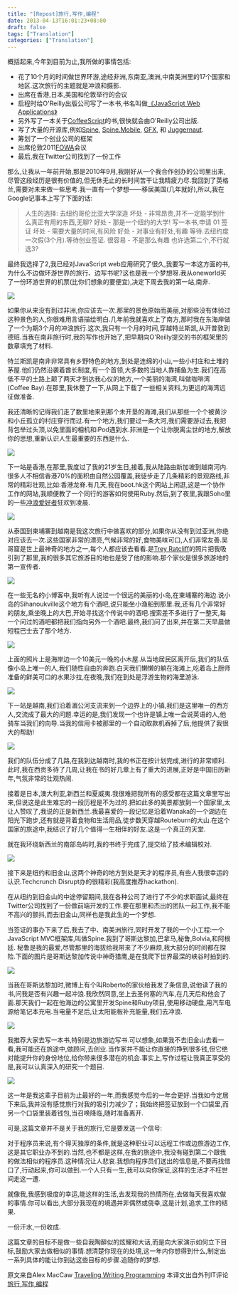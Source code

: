 ```yaml
---
title: "[Repost]旅行,写作,编程"
date: 2013-04-13T16:01:23+08:00
draft: false
tags: ["Translation"]
categories: ["Translation"]
---
```


概括起来,今年到目前为止,我所做的事情包括:

>
- 花了10个月的时间做世界环游,途经非洲,东南亚,澳洲,中南美洲里的17个国家和地区.这次旅行的主题就是冲浪和摄影.
- 出席在香港,日本,美国和伦敦举行的会议
- 启程时给O'Reilly出版公司写了一本书,书名叫做[《JavaScript Web Applications》](http://bit.ly/uFbFJR)
- 另外写了一本关于[CoffeeScript](http://arcturo.github.com/library/coffeescript/)的书,很快就会由O'Reilly公司出版.
- 写了大量的开源库,例如[Spine](http://spinejs.com/), [Spine.Mobile](https://spinejs.com/mobile), [GFX](http://maccman.github.com/gfx), 和 [Juggernaut](http://github.com/maccman/juggernaut).
- 筹划了一个创业公司的框架
- 出席伦敦2011[FOWA](http://futureofwebapps.com/london-2011/)会议
- 最后,我在Twitter公司找到了一份工作


那么,让我从一年前开始,那是2010年9月,我刚好从一个我合作创办的公司里出来,尽管这段经历是很有价值的,但无休无止的长时间苦干让我精疲力尽.我回到了英格兰,需要对未来做一些思考.我一直有一个梦想——移居美国(几年就好),所以,我在Google记事本上写了下面的话:

> 人生的选择:
  去纽约哥伦比亚大学深造
    坏处 - 非常昂贵,并不一定能学到什么真正有用的东西,无聊?
    好处 - 那是一个纽约的大学!
  写一本书,申请 01 签证
    坏处 - 需要大量的时间,有风险
    好处 - 对事业有好处,有趣
  等待.去纽约度一次假(3个月).等待创业签证.
    很容易 - 不是那么有趣
也许选第二个,不行就选3?

最终我选择了2,我已经对JavaScript web应用研究了很久,我要写一本这方面的书,为什么不边做环游世界的旅行、边写书呢?这也是我一个梦想呀.我从oneworld买了一份环游世界的机票(比你们想象的要便宜),决定下周去我的第一站,南非.

![](https://lh5.googleusercontent.com/-H3VYHMYwDMk/TsRYhToP2CI/AAAAAAAABfE/7j5TikginMI/s640/rtw.png)

如果你从来没有到过非洲,你应该去一次.那里的景色原始而美丽,对那些没有体验过这种景色的人,你很难用言语描绘明白.几年前我就喜欢上了南方,那时我在东海岸做了一个为期3个月的冲浪旅行.这次,我只有一个月的时间,穿越特兰斯凯,从开普敦到德班.当我在南非旅行时,我的写作也开始了,把早期向O'Reilly提交的书的框架里的数章填充了材料.

特兰斯凯是南非非常具有乡野特色的地方,到处是连绵的小山,一些小村庄和土堆的茅屋.他们仍然沿袭着酋长制度,有一个首领,大多数的当地人靠捕鱼为生.我们在高低不平的土路上颠了两天才到达我心仪的地方,一个美丽的海湾,叫做咖啡湾(Coffee Bay).在那里,我休整了一下,从网上下载了一些相关资料,为更远的海湾远征做准备.

我还清晰的记得我们走了数里地来到那个未开垦的海滩,我们从那些一个个被黄沙和小丘孤立的村庄穿行而过.有一个地方,我们要过一条大河,我们需要游过去,我把背包举过头顶,以免里面的相机和iPod遇到水.非洲是一个让你脱离尘世的地方,解放你的思想,重新认识人生最重要的东西是什么.

![](https://lh6.googleusercontent.com/-t9Ja-8BnWvM/TOzGcHEVcLI/AAAAAAAAA_I/Gbk7HpkAlyE/s640/DSC_0164.jpg)

下一站是香港,在那里,我度过了我的21岁生日,接着,我从陆路由新加坡到越南河内.很多人不相信香港70%的面积由自然公园覆盖,我徒步走了几条精彩的景观路线,非常的精彩壮观,比如:香港龙脊.有几天,我在boot.hk这个网站上闲逛,这是一个协作工作的网站,我顺便教了一个同行的游客如何使用Ruby.然后,到了夜里,我跟Soho里的一些[冲浪爱好者](http://couchsurfing.org/)狂欢到凌晨.

![](https://lh5.googleusercontent.com/-w4dOtoMx8FQ/TP92f1yaUgI/AAAAAAAAA_I/CkWZJTnj24s/s640/DSC_0032.jpg)

从泰国到柬埔寨到越南是我这次旅行中做喜欢的部分,如果你从没有到过亚洲,你绝对应该去一次.这些国家非常的漂亮,气候非常的好,食物美味可口,人们非常友善.吴哥窟是世上最神奇的地方之一,每个人都应该去看看.是[Trey Ratcliff](http://stuckincustoms.com/)的照片把我吸引到了那里,我的很多其它旅游目的地也是受了他的影响.那个家伙是很多旅游地的第一宣传者.

![](https://lh6.googleusercontent.com/-bLvyRFra6DE/TShMHEaRv5I/AAAAAAAAA_I/cOGMjy8WTyU/s640/DSC_0031.jpg)

在一些无名的小博客中,我听有人说过一个很远的美丽的小岛,在柬埔寨的海边.说小岛的Sihanoukville这个地方有个酒吧,说只能坐小渔船到那里.我,还有几个非常好的朋友,乘坐晚上的大巴,开始寻找这个传说中的酒吧.搜索差不多进行了一整天,每一个问过的酒吧都把我们指向另外一个酒吧.最终,我们问了出来,并在第二天早晨做短程巴士去了那个地方.

![](https://lh5.googleusercontent.com/-dyNjvQtn4GA/TTZ6x3dT0WI/AAAAAAAAA_I/PMQbesSbknU/s640/DSC_0039.jpg)

上面的照片上是海岸边一个10美元一晚的小木屋.从当地居民区离开后,我们的队伍像小岛上唯一的人,我们随性自由的奔跑.白天我们懒懒的躺在海滩上,吃着岛上厨师准备的鲜美可口的水果沙拉,在夜晚,我们在到处是浮游生物的海里游泳.

![](https://lh4.googleusercontent.com/-lLhNdn4DxvY/TTZ74Z7MhEI/AAAAAAAAA_I/TZBf2T5pADg/s640/DSC_0115.jpg)

下一站是越南,我们沿着湄公河支流来到一个边界上的小镇,我们是这里唯一的西方人,交流成了最大的问题.幸运的是,我们发现一个也许是镇上唯一会说英语的人,他骑车当我们的向导.当我的信用卡被那里的一个自动取款机吞掉了后,他提供了我很大的帮助!

![](https://lh6.googleusercontent.com/-r629c1pOE2E/TVCwrLAdL2I/AAAAAAAABBY/r48a8WSsTS0/s640/DSC_0059.jpg)

我们的队伍分成了几路,在我到达越南时,我的书正在按计划完成,进行的非常顺利.此时,我在西贡多待了几周,让我在书的好几章上有了重大的进展,正好是中国旧历新年,气氛非常的壮观热闹.

接着是日本,澳大利亚,新西兰和夏威夷.我很难把我所有的感受都在这篇文章里写出来,但说这是此生难忘的一段历程是不为过的.把如此多的美景都放到一个国家里,太让人赞叹了,我说的正是新西兰.我最喜爱的一段记忆是沿着Wanaka的一个湖边在阳光下跑步,还有就是背着食物和生活用品,徒步数天穿越Routeburn的大山.在这个国家的旅途中,我结识了好几个值得一生相伴的好友.这是一个真正的天堂.

就在我环绕新西兰的南部岛屿时,我的书终于完成了,提交给了技术编辑校对.

![](https://lh3.googleusercontent.com/-hVGczAgcsxw/TZqg8ATYqkI/AAAAAAAABLk/OYT0p-Cq4L0/s640/DSC_0096.jpg)

接下来是纽约和旧金山,这两个神奇的地方到处是天才的程序员,有些人我很幸运的认识.Techcrunch Disrupt办的很精彩(我高度推荐hackathon).

在从纽约到旧金山的中途停留期间,我在各种公司了进行了不少的求职面试,最终在Twitter公司找到了一份做前端开发的工作.要在那里和杰出的团队一起工作,我不能不高兴的颤抖,而去旧金山,同样也是我此生的一个梦想.

当签证的事办下来了后,我去了中、南美洲旅行,同时开发了我的一个小工程:一个JavaScript MVC框架库,叫做Spine.我到了哥斯达黎加,巴拿马,秘鲁,Bolvia,和阿根廷. 秘鲁是我的最爱,尽管那里的海拔给我带来了不少麻烦,我大部分的时间都在探险.下面的图片是哥斯达黎加传说中神奇猎鹰,是在我爬下世界最深的峡谷时拍到的.

![](https://lh3.googleusercontent.com/-kQInzZ5DQC0/TsXiz712K7I/AAAAAAAABfk/8GfSq98ccwU/s640/DSC_0027.jpg)

当我在哥斯达黎加时,微博上有个叫Roberto的家伙给我发了条信息,说他读了我的书,问我是否有兴趣一起冲浪.我欣然同意,坐上去圣何塞的汽车,在几天后和他会了面.那天我们一起在他海边的公寓里开发Spine和Ruby项目,使用移动硬盘,用汽车电源给笔记本充电.当电量不足后,让太阳能板补充能量,我们去冲浪.

![](https://lh5.googleusercontent.com/-ydIJPFqgspY/TsXgVzCENyI/AAAAAAAABfY/nkOE1Y0N-X4/s640/DSC_0300.jpg)

我推荐大家去写一本书,特别是边旅游边写书.可以想象,如果我不去旧金山去看一看,我可能还在旅途中,做顾问,去创业.当作家并不能让你直接的挣到很多钱,但它绝对能提升你的身份地位,给你带来很多潜在的机会.事实上,写作过程让我真正享受的是,我可以认真深入的研究一个题目.

![](http://ittopic.gotoip1.com/qee/wordpress/wp-content/uploads/2011/12/DSC_0069.jpg)

这一年是我这辈子目前为止最好的一年,而我感觉今后的一年会更好.当我如今定居下来后,我并没有感觉旅行对我的吸引力减少了；我始终把签证放到一个口袋里,而另一个口袋里装着钱包,当召唤降临,随时准备离开.

可是,这篇文章并不是关于我的旅行,它是要发送一个信号:

对于程序员来说,有个得天独厚的条件,就是这种职业可以远程工作或边旅游边工作,这是其它职业办不到的.当然,也不都是这样,在我的旅途中,我没有碰到第二个跟我的做法相似的程序员.这种情况让人悲哀.我想向程序员们送出的信息是,不要再找借口了,行动起来,你可以做到.一个人只有一生,我可以向你保证,这样的生活才不枉世间走这一遭.

就像我,我感到极度的幸运,能这样的生活,去发现我的热情所在,去做每天我喜欢做的事情.你可以看出,大部分我现在的境遇并非偶然或侥幸,这是计划,追求,工作的结果.

一份汗水,一份收成.

这篇文章的目标不是做一些自我陶醉似的炫耀和大话,而是向大家演示如何立下目标,鼓励大家去做相似的事情.想清楚你现在的处境,这一年内你想得到什么,制定出一系列具体的能让你到达这些目标的步骤.追随你的梦想.

原文来自Alex MacCaw [Traveling Writing Programming](http://alexmaccaw.co.uk/posts/traveling_writing_programming)
本译文出自外刊IT评论 [旅行,写作,编程](http://www.aqee.net/traveling-writing-programming/)